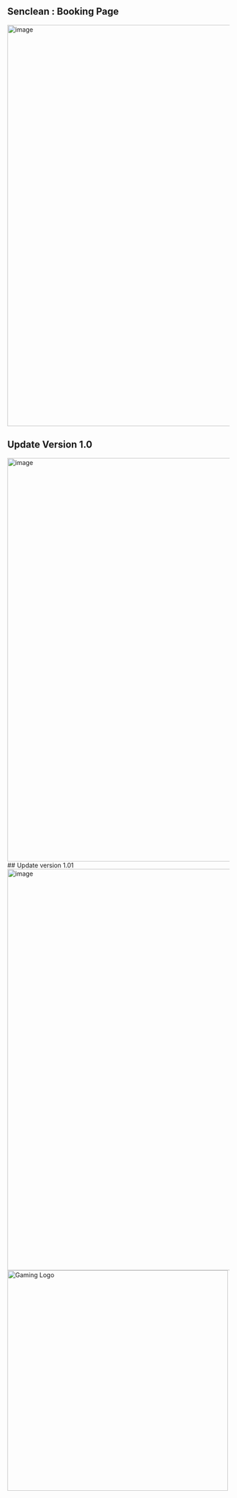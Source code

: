 ## Senclean : Booking Page
<img width="1372" height="910" alt="image" src="https://github.com/user-attachments/assets/411bb64d-74a7-4baf-8a9c-2795370c1fee" />

## Update Version 1.0
<img width="1352" height="915" alt="image" src="https://github.com/user-attachments/assets/cafd1dc3-51a0-4a0e-8046-4ae1134e2678" />
## Update version 1.01
<img width="1248" height="910" alt="image" src="https://github.com/user-attachments/assets/907cf846-5829-4654-97d9-1e207d071425" />

<img width="500" height="500" alt="Gaming Logo" src="https://github.com/user-attachments/assets/87411cd7-71c6-43fc-b514-b485675ed8d6" />
